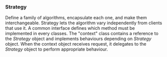 ### Strategy

Define a family of algorithms, encapsulate each one, and make them interchangeable. Strategy lets the algorithm vary independently from clients that use it. A common interface defines which method must be implemented in every classes. The "context" class contains a reference to the *Strategy* object and implements behaviours depending on *Strategy* object. When the context object receives request, it delegates to the *Strategy* object to perform appropriate behaviour.

